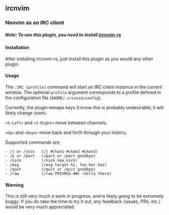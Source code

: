 ## ircnvim

### Neovim as an IRC client

##### Note: To use this plugin, you need to install [ircnvim-rs](https:/github.com/marchelzo/ircnvim-rs)

#### Installation

After installing ircnvim-rs, just install this plugin as you would any other plugin.

#### Usage

The `:IRC [profile]` command will start an IRC client instance in the current window.
The optional `profile` argument corresponds to a profile defined in the configuration
file (`$HOME/.ircnvim/config`).

Currently, the plugin remaps keys (I know this is probably undesirable; it will likely
change soon).

`<S-Left>` and `<S-Right>` move between channels.

`<Up>` and `<Down>` move back and forth through your history.

Supported commands are:

    - /j or /join   (/j #chan1 #chan2 #chan3)
    - /p or /part   (/part or /part goodbye)
    - /nick         (/nick new_nick)
    - /msg          (/msg target hi, foo bar baz)
    - /quit         (/quit or /quit goodbye)
    - /raw          (/raw PRIVMSG ##c :hello there)


#### Warning

This is still very much a work in progress, and is likely going to be extremely buggy.
If you do take the time to try it out, any feedback (issues, PRs, etc.) would be very
much appreciated.
